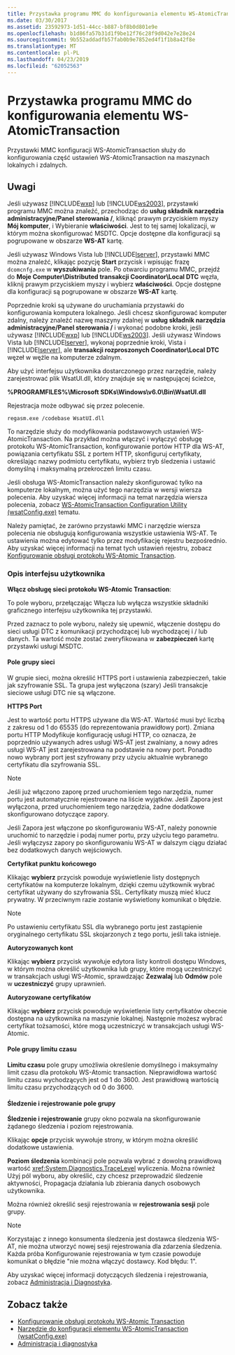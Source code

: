 ```yaml
---
title: Przystawka programu MMC do konfigurowania elementu WS-AtomicTransaction
ms.date: 03/30/2017
ms.assetid: 23592973-1d51-44cc-b887-bf8b0d801e9e
ms.openlocfilehash: b1d86fa57b31d1f9be12f76c28f9d042e7e28e24
ms.sourcegitcommit: 9b552addadfb57fab0b9e7852ed4f1f1b8a42f8e
ms.translationtype: MT
ms.contentlocale: pl-PL
ms.lasthandoff: 04/23/2019
ms.locfileid: "62052563"
---
```

# <a name="ws-atomictransaction-configuration-mmc-snap-in"></a>Przystawka programu MMC do konfigurowania elementu WS-AtomicTransaction
Przystawki MMC konfiguracji WS-AtomicTransaction służy do konfigurowania część ustawień WS-AtomicTransaction na maszynach lokalnych i zdalnych.  
  
## <a name="remarks"></a>Uwagi  
 Jeśli używasz [!INCLUDE[wxp](../../../includes/wxp-md.md)] lub [!INCLUDE[ws2003](../../../includes/ws2003-md.md)], przystawki programu MMC można znaleźć, przechodząc do **usług składnik narzędzia administracyjne/Panel sterowania /**, kliknąć prawym przyciskiem myszy **Mój komputer**, i Wybieranie **właściwości**. Jest to tej samej lokalizacji, w którym można skonfigurować MSDTC. Opcje dostępne dla konfiguracji są pogrupowane w obszarze **WS-AT** kartę.  
  
 Jeśli używasz Windows Vista lub [!INCLUDE[lserver](../../../includes/lserver-md.md)], przystawki MMC można znaleźć, klikając pozycję **Start** przycisk i wpisując frazę `dcomcnfg.exe` w **wyszukiwania** pole. Po otwarciu programu MMC, przejdź do **Moje Computer\Distributed transakcji Coordinator\Local DTC** węzła, kliknij prawym przyciskiem myszy i wybierz **właściwości**. Opcje dostępne dla konfiguracji są pogrupowane w obszarze **WS-AT** kartę.  
  
 Poprzednie kroki są używane do uruchamiania przystawki do konfigurowania komputera lokalnego. Jeśli chcesz skonfigurować komputer zdalny, należy znaleźć nazwę maszyny zdalnej w **usług składnik narzędzia administracyjne/Panel sterowania /** i wykonać podobne kroki, jeśli używasz [!INCLUDE[wxp](../../../includes/wxp-md.md)] lub [!INCLUDE[ws2003](../../../includes/ws2003-md.md)]. Jeśli używasz Windows Vista lub [!INCLUDE[lserver](../../../includes/lserver-md.md)], wykonaj poprzednie kroki, Vista i [!INCLUDE[lserver](../../../includes/lserver-md.md)], ale **transakcji rozproszonych Coordinator\Local DTC** węzeł w węźle na komputerze zdalnym.  
  
 Aby użyć interfejsu użytkownika dostarczonego przez narzędzie, należy zarejestrować plik WsatUI.dll, który znajduje się w następującej ścieżce,  
  
 **%PROGRAMFILES%\Microsoft SDKs\Windows\v6.0\Bin\WsatUI.dll**  
  
 Rejestracja może odbywać się przez polecenie.  
  
```Output  
regasm.exe /codebase WsatUI.dll  
```  
  
 To narzędzie służy do modyfikowania podstawowych ustawień WS-AtomicTransaction. Na przykład można włączyć i wyłączyć obsługę protokołu WS-AtomicTransaction, konfigurowanie portów HTTP dla WS-AT, powiązania certyfikatu SSL z portem HTTP, skonfiguruj certyfikaty, określając nazwy podmiotu certyfikatu, wybierz tryb śledzenia i ustawić domyślną i maksymalną przekroczeń limitu czasu.  
  
 Jeśli obsługa WS-AtomicTransaction należy skonfigurować tylko na komputerze lokalnym, można użyć tego narzędzia w wersji wiersza polecenia. Aby uzyskać więcej informacji na temat narzędzia wiersza polecenia, zobacz [WS-AtomicTransaction Configuration Utility (wsatConfig.exe)](../../../docs/framework/wcf/ws-atomictransaction-configuration-utility-wsatconfig-exe.md) tematu.  
  
 Należy pamiętać, że zarówno przystawki MMC i narzędzie wiersza polecenia nie obsługują konfigurowania wszystkie ustawienia WS-AT. Te ustawienia można edytować tylko przez modyfikację rejestru bezpośrednio. Aby uzyskać więcej informacji na temat tych ustawień rejestru, zobacz [Konfigurowanie obsługi protokołu WS-Atomic Transaction](../../../docs/framework/wcf/feature-details/configuring-ws-atomic-transaction-support.md).  
  
### <a name="user-interface-description"></a>Opis interfejsu użytkownika  
 **Włącz obsługę sieci protokołu WS-Atomic Transaction**:  
  
 To pole wyboru, przełączając Włącza lub wyłącza wszystkie składniki graficznego interfejsu użytkownika tej przystawki.  
  
 Przed zaznacz to pole wyboru, należy się upewnić, włączenie dostępu do sieci usługi DTC z komunikacji przychodzącej lub wychodzącej i / lub danych. Ta wartość może zostać zweryfikowana w **zabezpieczeń** kartę przystawki usługi MSDTC.  
  
#### <a name="network-group-box"></a>Pole grupy sieci  
 W grupie sieci, można określić HTTPS port i ustawienia zabezpieczeń, takie jak szyfrowanie SSL. Ta grupa jest wyłączona (szary) Jeśli transakcje sieciowe usługi DTC nie są włączone.  
  
 **HTTPS Port**  
  
 Jest to wartość portu HTTPS używane dla WS-AT. Wartość musi być liczbą z zakresu od 1 do 65535 (do reprezentowania prawidłowy port). Zmiana portu HTTP Modyfikuje konfigurację usługi HTTP, co oznacza, że poprzednio używanych adres usługi WS-AT jest zwalniany, a nowy adres usługi WS-AT jest zarejestrowana na podstawie na nowy port. Ponadto nowo wybrany port jest szyfrowany przy użyciu aktualnie wybranego certyfikatu dla szyfrowania SSL.  
  
> [!NOTE]
>  Jeśli już włączono zaporę przed uruchomieniem tego narzędzia, numer portu jest automatycznie rejestrowane na liście wyjątków. Jeśli Zapora jest wyłączona, przed uruchomieniem tego narzędzia, żadne dodatkowe skonfigurowano dotyczące zapory.  
  
 Jeśli Zapora jest włączone po skonfigurowaniu WS-AT, należy ponownie uruchomić to narzędzie i podaj numer portu, przy użyciu tego parametru. Jeśli wyłączysz zapory po skonfigurowaniu WS-AT w dalszym ciągu działać bez dodatkowych danych wejściowych.  
  
 **Certyfikat punktu końcowego**  
  
 Klikając **wybierz** przycisk powoduje wyświetlenie listy dostępnych certyfikatów na komputerze lokalnym, dzięki czemu użytkownik wybrać certyfikat używany do szyfrowania SSL. Certyfikaty muszą mieć klucz prywatny. W przeciwnym razie zostanie wyświetlony komunikat o błędzie.  
  
> [!NOTE]
>  Po ustawieniu certyfikatu SSL dla wybranego portu jest zastąpienie oryginalnego certyfikatu SSL skojarzonych z tego portu, jeśli taka istnieje.  
  
 **Autoryzowanych kont**  
  
 Klikając **wybierz** przycisk wywołuje edytora listy kontroli dostępu Windows, w którym można określić użytkownika lub grupy, które mogą uczestniczyć w transakcjach usługi WS-Atomic, sprawdzając **Zezwalaj** lub **Odmów** pole w **uczestniczyć** grupy uprawnień.  
  
 **Autoryzowane certyfikatów**  
  
 Klikając **wybierz** przycisk powoduje wyświetlenie listy certyfikatów obecnie dostępna na użytkownika na maszynie lokalnej. Następnie możesz wybrać certyfikat tożsamości, które mogą uczestniczyć w transakcjach usługi WS-Atomic.  
  
#### <a name="timeout-group-box"></a>Pole grupy limitu czasu  
 **Limitu czasu** pole grupy umożliwia określenie domyślnego i maksymalny limit czasu dla protokołu WS-Atomic transaction. Nieprawidłowa wartość limitu czasu wychodzących jest od 1 do 3600. Jest prawidłową wartością limitu czasu przychodzących od 0 do 3600.  
  
#### <a name="tracing-and-logging-group-box"></a>Śledzenie i rejestrowanie pole grupy  
 **Śledzenie i rejestrowanie** grupy okno pozwala na skonfigurowanie żądanego śledzenia i poziom rejestrowania.  
  
 Klikając **opcje** przycisk wywołuje strony, w którym można określić dodatkowe ustawienia.  
  
 **Poziom śledzenia** kombinacji pole pozwala wybrać z dowolną prawidłową wartość <xref:System.Diagnostics.TraceLevel> wyliczenia. Można również Użyj pól wyboru, aby określić, czy chcesz przeprowadzić śledzenie aktywności, Propagacja działania lub zbierania danych osobowych użytkownika.  
  
 Można również określić sesji rejestrowania w **rejestrowania sesji** pole grupy.  
  
> [!NOTE]
>  Korzystając z innego konsumenta śledzenia jest dostawca śledzenia WS-AT, nie można utworzyć nowej sesji rejestrowania dla zdarzenia śledzenia. Każda próba Konfigurowanie rejestrowania w tym czasie powoduje komunikat o błędzie "nie można włączyć dostawcy. Kod błędu: 1".  
  
 Aby uzyskać więcej informacji dotyczących śledzenia i rejestrowania, zobacz [Administracja i Diagnostyka](../../../docs/framework/wcf/diagnostics/index.md).  
  
## <a name="see-also"></a>Zobacz także

- [Konfigurowanie obsługi protokołu WS-Atomic Transaction](../../../docs/framework/wcf/feature-details/configuring-ws-atomic-transaction-support.md)
- [Narzędzie do konfiguracji elementu WS-AtomicTransaction (wsatConfig.exe)](../../../docs/framework/wcf/ws-atomictransaction-configuration-utility-wsatconfig-exe.md)
- [Administracja i diagnostyka](../../../docs/framework/wcf/diagnostics/index.md)

